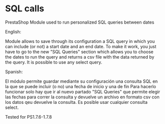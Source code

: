 # SQL calls
PrestaShop Module used to run personalized SQL queries between dates

English:

Module allows to save through its configuration a SQL query in which you can include (or not) a start date and an end date.
To make it work, you just have to go to the new "SQL Queries" section which allows you to choose the dates to run the query and returns a csv file with the data returned by the query.
It is possible to use any select query.


Spanish:

El módulo permite guardar mediante su configuración una consulta SQL en la que se puede incluir (o no) una fecha de inicio y una de fin
Para hacerlo funcionar solo hay que ir al nuevo partado "SQL Queries" que permite elegir las fechas para correr la consulta y devuelve un archivo en formato csv con los datos qeu devuelve la consulta.
Es posible usar cualquier consulta select.


Tested for PS1.7.6-1.7.8
